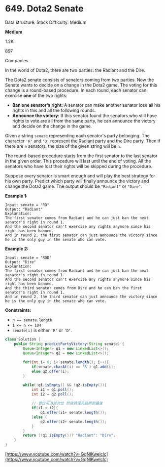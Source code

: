# 649. Dota2 Senate

Data structure: Stack
Difficulty: Medium

**Medium**

1.2K

897

Companies

In the world of Dota2, there are two parties: the Radiant and the Dire.

The Dota2 senate consists of senators coming from two parties. Now the Senate wants to decide on a change in the Dota2 game. The voting for this change is a round-based procedure. In each round, each senator can exercise **one** of the two rights:

- **Ban one senator's right:** A senator can make another senator lose all his rights in this and all the following rounds.
- **Announce the victory:** If this senator found the senators who still have rights to vote are all from the same party, he can announce the victory and decide on the change in the game.

Given a string `senate` representing each senator's party belonging. The character `'R'` and `'D'` represent the Radiant party and the Dire party. Then if there are `n` senators, the size of the given string will be `n`.

The round-based procedure starts from the first senator to the last senator in the given order. This procedure will last until the end of voting. All the senators who have lost their rights will be skipped during the procedure.

Suppose every senator is smart enough and will play the best strategy for his own party. Predict which party will finally announce the victory and change the Dota2 game. The output should be `"Radiant"` or `"Dire"`.

**Example 1:**

```
Input: senate = "RD"
Output: "Radiant"
Explanation:
The first senator comes from Radiant and he can just ban the next senator's right in round 1.
And the second senator can't exercise any rights anymore since his right has been banned.
And in round 2, the first senator can just announce the victory since he is the only guy in the senate who can vote.

```

**Example 2:**

```
Input: senate = "RDD"
Output: "Dire"
Explanation:
The first senator comes from Radiant and he can just ban the next senator's right in round 1.
And the second senator can't exercise any rights anymore since his right has been banned.
And the third senator comes from Dire and he can ban the first senator's right in round 1.
And in round 2, the third senator can just announce the victory since he is the only guy in the senate who can vote.

```

**Constraints:**

- `n == senate.length`
- `1 <= n <= 104`
- `senate[i]` is either `'R'` or `'D'`.

```java
class Solution {
    public String predictPartyVictory(String senate) {
        Queue<Integer> q1 = new LinkedList<>();
        Queue<Integer> q2 = new LinkedList<>();
        
        for(int i= 0; i< senate.length(); i++){
            if(senate.charAt(i) == 'R') q1.add(i);
            else q2.offer(i);
        }

        while(!q1.isEmpty() && !q2.isEmpty()){
            int i1 = q1.poll();
            int i2 = q2.poll();
            
            // 首位可消滅次位 然後其優先級排到最後 
            if(i1 < i2){
                q1.offer(i1+ senate.length());
            }else {
                q2.offer(i2+ senate.length());
            }
        }
        return (!q1.isEmpty())? "Radiant": "Dire";
    }
}
```

[https://www.youtube.com/watch?v=GqNlKwelclc](https://www.youtube.com/watch?v=GqNlKwelclc)